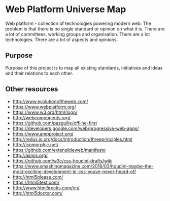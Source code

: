 # Web Platform Universe Map

Web platform - collection of technologies powering modern web. The problem is that there is no single standard or opinion on what it is. There are a lot of committees, working groups and organisation. There are a lot technologies. There are a lot of aspects and opinions.

## Purpose

Purpose of this project is to map all existing standards, initiatives and ideas and their relations to each other.

## Other resources

- http://www.evolutionoftheweb.com/
- https://www.webplatform.org/
- https://www.w3.org/html/logo/
- http://webcomponents.org/
- https://github.com/pazguille/offline-first
- https://developers.google.com/web/progressive-web-apps/
- https://www.ampproject.org/
- http://redux.js.org/docs/introduction/threeprinciples.html
- http://isomorphic.net/
- https://github.com/extensibleweb/manifesto
- http://asmjs.org/
- https://github.com/w3c/css-houdini-drafts/wiki
- https://www.smashingmagazine.com/2016/03/houdini-maybe-the-most-exciting-development-in-css-youve-never-heard-of/
- http://html5please.com/
- https://html5test.com/
- http://www.html5rocks.com/en/
- http://html5doctor.com/

